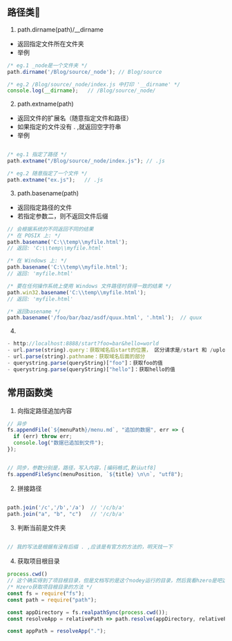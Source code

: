 <!--
 * @version: 0.0.1
 * @Author: lixingjuan <xingjuan.li@hand-china.com>
 * @Date: 2020-02-28 19:57:01
 * @copyright: Copyright (c) 2019, Hand
 -->
## 路径类🍍
1. path.dirname(path)/__dirname
  - 返回指定文件所在文件夹
  - 举例

```javascript
/* eg.1 _node是一个文件夹 */
path.dirname('/Blog/source/_node'); // Blog/source

/* eg.2 /Blog/source/_node/index.js 中打印 '__dirname' */
console.log(__dirname);   // /Blog/source/_node/

```
2. path.extname(path)
  - 返回文件的扩展名（随意指定文件和路径）
  - 如果指定的文件没有 . ,就返回空字符串
  - 举例

```javascript

/* eg.1 指定了路径 */
path.extname("/Blog/source/_node/index.js"); // .js

/* eg.2 随意指定了一个文件 */
path.extname("ex.js");   // .js

```

3. path.basename(path)
  - 返回指定路径的文件
  - 若指定参数二，则不返回文件后缀


```javascript
// 会根据系统的不同返回不同的结果
/* 在 POSIX 上: */
path.basename('C:\\temp\\myfile.html');
// 返回: 'C:\\temp\\myfile.html'

/* 在 Windows 上: */
path.basename('C:\\temp\\myfile.html');
// 返回: 'myfile.html'

/* 要在任何操作系统上使用 Windows 文件路径时获得一致的结果 */
path.win32.basename('C:\\temp\\myfile.html');
// 返回: 'myfile.html'

/* 返回basename */
path.basename('/foo/bar/baz/asdf/quux.html', '.html');  // quux

```


4. 
```javascript
- http://localhost:8888/start?foo=bar&hello=world
- url.parse(string).query：获取域名后start的位置， 区分请求是/start 和 /upload 
- url.parse(string).pathname：获取域名后面的部分
- querystring.parse(queryString)["foo"]：获取foo的值
- querystring.parse(queryString)["hello"]：获取hello的值
```


## 常用函数类
1. 向指定路径追加内容

```javascript
// 异步
fs.appendFile(`${menuPath}/menu.md`, "追加的数据", err => {
  if (err) throw err;
  console.log("数据已追加到文件");
});


// 同步，参数分别是，路径，写入内容，[编码格式,默认utf8]
fs.appendFileSync(menuPosition, `${title} \n\n`, "utf8");

```

2. 拼接路径

```javascript

path.join('/c','/b','/a')  // '/c/b/a'
path.join("a", "b", "c")   // '/c/b/a'

```

3. 判断当前是文件夹

```javascript

// 我的写法是根据有没有后缀 . ,应该是有官方的方法的，明天找一下
```

4. 获取项目根目录

```javascript
process.cwd() 
// 这个确实得到了项目根目录，但是文档写的是这个nodey运行的目录，然后我看hzero是吧这个地址又传递给了fs.realpathSync ,但是这个说的是解析地址，我没明白，解析地址是什么意思
/* Hzero获取项目根目录的方法 */
const fs = require("fs");
const path = require("path");

const appDirectory = fs.realpathSync(process.cwd());
const resolveApp = relativePath => path.resolve(appDirectory, relativePath);

const appPath = resolveApp(".");
```